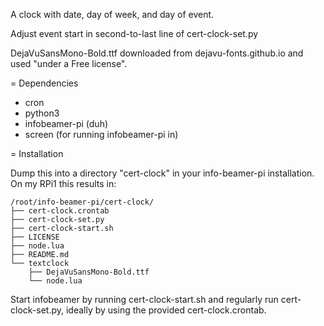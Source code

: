 A clock with date, day of week, and day of event.

Adjust event start in second-to-last line of cert-clock-set.py

DejaVuSansMono-Bold.ttf downloaded from dejavu-fonts.github.io and used "under a Free license".

= Dependencies

- cron
- python3
- infobeamer-pi (duh)
- screen (for running infobeamer-pi in)

= Installation

Dump this into a directory "cert-clock" in your info-beamer-pi installation.
On my RPi1 this results in:

```
/root/info-beamer-pi/cert-clock/
├── cert-clock.crontab
├── cert-clock-set.py
├── cert-clock-start.sh
├── LICENSE
├── node.lua
├── README.md
└── textclock
    ├── DejaVuSansMono-Bold.ttf
    └── node.lua
```

Start infobeamer by running cert-clock-start.sh and regularly run cert-clock-set.py,
ideally by using the provided cert-clock.crontab.
